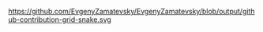 https://github.com/EvgenyZamatevsky/EvgenyZamatevsky/blob/output/github-contribution-grid-snake.svg

